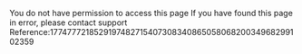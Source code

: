 You do not have permission to access this page If you have found this page in error, please contact support Reference:177477721852919748271540730834086505806820034968299102359